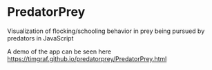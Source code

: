 # PredatorPrey
Visualization of flocking/schooling behavior in prey being pursued by predators in JavaScript

A demo of the app can be seen here  https://timgraf.github.io/predatorprey/PredatorPrey.html
